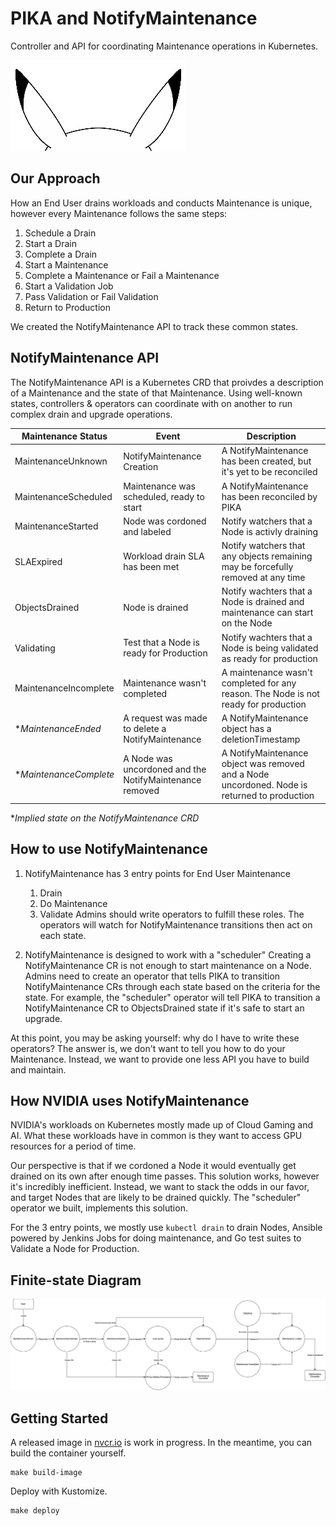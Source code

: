 # PIKA and NotifyMaintenance
Controller and API for coordinating Maintenance operations in Kubernetes.

![Pika Logo](./doc/pika-logo.png)

## Our Approach
How an End User drains workloads and conducts Maintenance is unique, however
every Maintenance follows the same steps:
1. Schedule a Drain
2. Start a Drain
3. Complete a Drain
4. Start a Maintenance
5. Complete a Maintenance or Fail a Maintenance
6. Start a Validation Job
7. Pass Validation or Fail Validation
8. Return to Production

We created the NotifyMaintenance API to track these common states.

## NotifyMaintenance API
The NotifyMaintenance API is a Kubernetes CRD that proivdes a description
of a Maintenance and the state of that Maintenance.  Using well-known states,
controllers & operators can coordinate with on another to run complex drain
and upgrade operations.


| Maintenance Status     | Event                                                      | Description                                                                                    |
|------------------------|------------------------------------------------------------|------------------------------------------------------------------------------------------------|
| MaintenanceUnknown     | NotifyMaintenance Creation                                 | A NotifyMaintenance has been created, but it's yet to be reconciled                            |
| MaintenanceScheduled   | Maintenance was scheduled, ready to start                  | A NotifyMaintenance has been reconciled by PIKA                                                |
| MaintenanceStarted     | Node was cordoned and labeled                              | Notify watchers that a Node is activly draining                                                |
| SLAExpired             | Workload drain SLA has been met                            | Notify watchers that any objects remaining may be forcefully removed at any time               |
| ObjectsDrained         | Node is drained                                            | Notify wachters that a Node is drained and maintenance can start on the Node                   |  
| Validating             | Test that a Node is ready for Production                   | Notify wachters that a Node is being validated as ready for production                         |
| MaintenanceIncomplete  | Maintenance wasn't completed                               | A maintenance wasn't completed for any reason. The Node is not ready for production            |
| *_MaintenanceEnded_    | A request was made to delete a NotifyMaintenance           | A NotifyMaintenance object has a deletionTimestamp                                             |
| *_MaintenanceComplete_ | A Node was uncordoned and the NotifyMaintenance removed    | A NotifyMaintenance object was removed and a Node uncordoned. Node is returned to production   |

*_Implied state on the NotifyMaintenance CRD_

## How to use NotifyMaintenance
1. NotifyMaintenance has 3 entry points for End User Maintenance
   1. Drain
   2. Do Maintenance
   3. Validate
Admins should write operators to fulfill these roles. The operators
will watch for NotifyMaintenance transitions then act on each state.

2. NotifyMaintenance is designed to work with a "scheduler"
Creating a NotifyMaintenance CR is not enough to start maintenance on a Node.
Admins need to create an operator that tells PIKA to transition NotifyMaintenance
CRs through each state based on the criteria for the state. For example, the
"scheduler" operator will tell PIKA to transition a NotifyMaintenance CR to
ObjectsDrained state if it's safe to start an upgrade.

At this point, you may be asking yourself: why do I have to write these operators?
The answer is, we don't want to tell you how to do your Maintenance. Instead, we
want to provide one less API you have to build and maintain.

## How NVIDIA uses NotifyMaintenance
NVIDIA's workloads on Kubernetes mostly made up of Cloud Gaming and AI.
What these workloads have in common is they want to access GPU resources
for a period of time.

Our perspective is that if we cordoned a Node it would eventually get drained
on its own after enough time passes. This solution works, however it's incredibly
inefficient. Instead, we want to stack the odds in our favor, and target Nodes
that are likely to be drained quickly. The "scheduler" operator we built, implements
this solution.

For the 3 entry points, we mostly use `kubectl drain` to drain Nodes,
Ansible powered by Jenkins Jobs for doing maintenance, and Go test suites to
Validate a Node for Production.

## Finite-state Diagram
![NotifyMaintenance Finite-state Diagram](./doc/notifymaintenance_fsm.jpg)

## Getting Started
A released image in [nvcr.io](https://catalog.ngc.nvidia.com/containers) is work in progress.  In the meantime, you can build
the container yourself.
```
make build-image
```

Deploy with Kustomize.
```
make deploy
```
